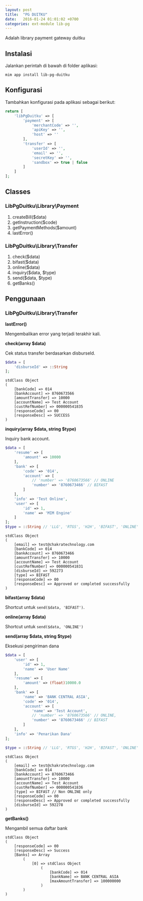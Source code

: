 ```yaml
---
layout: post
title:  "PG DUITKU"
date:   2016-01-24 01:01:02 +0700
categories: ext-module lib-pg
---
```


Adalah library payment gateway duitku

## Instalasi

Jalankan perintah di bawah di folder aplikasi:

```
mim app install lib-pg-duitku
```

## Konfigurasi

Tambahkan konfigurasi pada aplikasi sebagai berikut:

```php
return [
    'libPgDuitku' => [
        'payment' => [
            'merchantCode' => '',
            'apiKey' => '',
            'host' => ''
        ],
        'transfer' => [
            'userId' => '',
            'email' => '',
            'secretKey' => '',
            'sandbox' => true | false
        ]
    ]
];
```

## Classes

### LibPgDuitku\Library\Payment

1. createBill($data)
1. getInstruction($code)
1. getPaymentMethods($amount)
1. lastError()

### LibPgDuitku\Library\Transfer

1. check($data)
1. bifast($data)
1. online($data)
1. inquiry($data, $type)
1. send($data, $type)
1. getBanks()

## Penggunaan

### LibPgDuitku\Library\Transfer

**lastError()**

Mengembalikan error yang terjadi terakhir kali.

**check(array $data)**

Cek status transfer berdasarkan disburseId.

```php
$data = [
    'disburseId' => ::String
];
```

```
stdClass Object
(
    [bankCode] => 014
    [bankAccount] => 8760673566
    [amountTransfer] => 10000
    [accountName] => Test Account
    [custRefNumber] => 000000541835
    [responseCode] => 00
    [responseDesc] => SUCCESS
)
```

**inquiry(array $data, string $type)**

Inquiry bank account.

```php
$data = [
    'resume' => [
        'amount' => 10000
    ],
    'bank' => [
        'code' => '014',
        'account' => [
            // 'number' => '8760673566' // ONLINE
            'number' => '8760673466' // BIFAST
        ]
    ],
    'info' => 'Test Online',
    'user' => [
        'id' => 1,
        'name' => 'MIM Engine'
    ]
];
$type = ::String // 'LLG', 'RTGS', 'H2H', 'BIFAST', 'ONLINE'
```

```
stdClass Object
(
    [email] => test@chakratechnology.com
    [bankCode] => 014
    [bankAccount] => 8760673466
    [amountTransfer] => 10000
    [accountName] => Test Account
    [custRefNumber] => 000000541831
    [disburseId] => 592273
    [type] => BIFAST
    [responseCode] => 00
    [responseDesc] => Approved or completed successfully
)
```

**bifast(array $data)**

Shortcut untuk `send($data, 'BIFAST')`.

**online(array $data)**

Shortcut untuk `send($data, 'ONLINE')`

**send(array $data, string $type)**

Eksekusi pengiriman dana

```php
$data = [
    'user' => [
        'id' => 1,
        'name' => 'User Name'
    ],
    'resume' => [
        'amount' => (float)10000.0
    ],
    'bank' => [
        'name' => 'BANK CENTRAL ASIA',
        'code' => '014',
        'account' => [
            'name' => 'Test Account',
            // 'number' => '8760673566' // ONLINE,
            'number' => '8760673466' // BIFAST
        ]
    ],
    'info' => 'Penarikan Dana'
];

$type = ::String // 'LLG', 'RTGS', 'H2H', 'BIFAST', 'ONLINE'
```

```
stdClass Object
(
    [email] => test@chakratechnology.com
    [bankCode] => 014
    [bankAccount] => 8760673466
    [amountTransfer] => 10000
    [accountName] => Test Account
    [custRefNumber] => 000000541836
    [type] => BIFAST // Non ONLINE only
    [responseCode] => 00
    [responseDesc] => Approved or completed successfully
    [disburseId] => 592278
)
```

**getBanks()**

Mengambil semua daftar bank

```
stdClass Object
(
    [responseCode] => 00
    [responseDesc] => Success
    [Banks] => Array
        (
            [0] => stdClass Object
                (
                    [bankCode] => 014
                    [bankName] => BANK CENTRAL ASIA
                    [maxAmountTransfer] => 100000000
                )
        )
)
```
